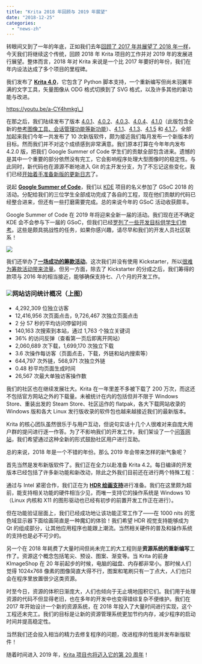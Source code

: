 ```yaml
---
title: "Krita 2018 年回顾与 2019 年展望"
date: "2018-12-25"
categories: 
  - "news-zh"
---
```


转眼间又到了一年的年底，正如我们去年[回顾了 2017 年并展望了 2018 年一样](https://krita.org/en/item/looking-back-looking-forward/)，今天我们将继续这个传统，回顾 2018 年 Krita 项目的工作并对 2019 年的发展进行展望。整体而言，2018 年对 Krita 来说是一个比 2017 年要好的年份，我们在年内设法达成了多个项目的里程碑。

我们发布了 **[Krita 4.0](https://krita.org/en/item/krita-4-0-0-released/)**，它包含了 Python 脚本支持，一个重新编写但尚未羽翼丰满的文字工具，矢量图像从 ODG 格式切换到了 SVG 格式，以及许多其他的新功能与改进。

https://youtu.be/a-CY4hmkg\_I

在那之后，我们陆续发布了版本 [4.0.1](https://krita.org/en/item/krita-4-0-1-released/)、[4.0.2](https://krita.org/en/item/krita-4-0-2-released/)、[4.0.3](https://krita.org/en/item/krita-4-0-3-released/)、[4.0.4](https://krita.org/en/item/krita-4-0-4-released/)、[4.1.0](https://krita.org/en/item/krita-4-1-0-released/)（此版包含全新的[参考图像工具、会话管理功能等新功能](https://krita.org/en/krita-4-1-release-notes/)）、[4.1.1](https://krita.org/en/item/krita-4-1-1-released/)、[4.1.3](https://krita.org/en/item/krita-4-1.3-released/)、[4.1.5](https://krita.org/en/item/krita-4-1.5-released/) 和 [4.1.7](https://krita.org/en/item/krita-4-1.5-released/)。全部加起来我们今年一共发布了 10 次新版软件，颇为接近我们每月发布一个新版本的目标。然而我们并不对这个成绩感到非常满意。我们原本打算在今年年内发布 4.2.0 版，把我们 Google Summer of Code 学生们的贡献全部包含进来。遗憾的是其中一个重要的部分依然没有完工，它会影响程序处理大型图像时的稳定性。与此同时，新代码也在源源不断地进入 Git 的主开发分支，为了不忘记这些变化，我们已经[开始着手准备新版的更新日志](https://krita.org/en/krita-4-2-release-notes/)了。

说起 [**Google Summer of Code**](https://summerofcode.withgoogle.com/archive/)，我们以 [KDE](https://www.kde.org) 项目的名义参加了 GSoC 2018 的活动。分配给我们的三位学生全部成功完成了各自的工程，现在他们贡献的代码已经整合进来，但还有一些打磨需要完成。总的来说今年的 GSoC 活动收获颇丰。

Google Summer of Code 在 2019 年将迎来全新一届的活动。我们现在还不确定 KDE 会不会参与下一届的 GSoC，但我们已经[罗列了一些开发目标供学生们参考](https://community.kde.org/GSoC/2019/Ideas)。这些是颇具挑战性的任务，如果你感兴趣，请尽早和我们的开发人员社区联系！

[![](/images/posts/2018/2018-fundraiser-hero2.png)](https://krita.org/wp-content/uploads/2018/09/2018-fundraiser-hero2.png)

我们还举办了[**一场成功的筹款活动**](https://krita.org/en/fundraising-2018-campaign/)。这次我们并没有使用 Kickstarter，所以[很难为筹款活动带来流量](https://mail.kde.org/pipermail/kde-community/2018q4/004976.html)。但另一方面，除去了 Kickstarter 的分成之后，我们筹得的款项与 2016 年的相当接近，能够确保支持七、八个月的开发工作。

### [![](/images/posts/2018/busy.png)](https://krita.org/wp-content/uploads/2018/12/busy.png)网站访问统计概况（上图）

- 4,292,309 位独立访客
- 12,416,956 次页面点击，9,726,467 次独立页面点击
- 2 分 57 秒的平均访问停留时间
- 140,163 次搜索到本站，通过 1,763 个独立关键词
- 36% 的访问反弹（查看第一页后即离开网站）
- 2,060,689 次下载，1,699,170 次独立下载
- 3.6 次操作每访客（页面点击，下载，外链和站内搜索等）
- 644,797 次外链，568,971 次独立外链
- 0.48 秒平均页面生成时间
- 26,567 次最大单独访客操作数

我们的社区也在继续发展壮大。Krita 在一年里差不多被下载了 200 万次，而这还不包括官方网站之外的下载量。未被统计在内的包括但并不限于 Windows Store、重装出发的 Steam Store、社区运作的 flatpak，各大下载网站收录的 Windows 版和各大 Linux 发行版收录的软件包也越来越接近我们的最新版本。

Krita 的核心团队虽然很乐于与用户互动，但说句实话十几个人很难对来自庞大用户群的提问进行逐一作答。为了不影响我们的开发工作，我们架设了一个[问答网站](https://ask.krita.org)，我们希望通过这种全新的形式鼓励社区用户进行互助。

总的来说，2018 年是一个不错的年份。那么 2019 年会带来怎样的新气象呢？

首先当然是发布新版软件了。我们正在全力以赴准备 Krita 4.2。每日编译的开发版本已经包括了许多新功能和新改动，除此之外我们目前还在进行两个特殊工程：

通过与 Intel 紧密合作，我们正在为 [**HDR 绘画支持**](https://phabricator.kde.org/T9256)进行准备。我们在这里颇为超前，能支持相关功能的硬件相当少见，而唯一支持它的操作系统是 Windows 10（Linux 内核和 X11 的图形驱动也已经有初步的前置开发工作正在进行）。

但在功能验证层面上，我们已经成功地让该功能正常工作了——在 1000 nits 的宽色域显示器下面绘画简直是一种魔幻的体验！我们希望 HDR 视觉支持能够成为 Qt 的组成部分，让其他应用程序也能跟上潮流。当然相关硬件的普及和操作系统的支持也是必不可少的。

另一个在 2018 年耗费了大量时间但尚未完工的大工程则是**资源系统的重新编写**工作了。资源这个概念包括笔尖、预设、图案、渐变等。当 Krita 的前身 KImageShop 在 20 年前起步的时候，电脑的磁盘、内存都非常小。那时候人们觉得 1024x768 像素的图像简直大得不行，图案和笔刷只有一丁点大，人们也只会在程序里放置很少这类资源。

时至今日，资源的体积日渐庞大，人们也倾向于无止境地囤积它们。我们用于处理资源的代码不但显得老旧，也在多年的开发中也变得错综复杂不便维护。我们在 2017 年开始设计一个新的资源系统，在 2018 年投入了大量时间进行实现，这个工程还未完工。我们的目标是让新的资源管理系统更加节约内存，减少程序的启动时间并提高稳定性。

当然我们还会投入相当的精力去修复程序的问题，改进程序的性能并发布新版软件！

随着时间进入 2019 年，[Krita 项目也将迈入它的第 20 周年](https://phabricator.kde.org/R511:3e91e954652b9db5c715b71c717b2a58cfe49bcd)！
